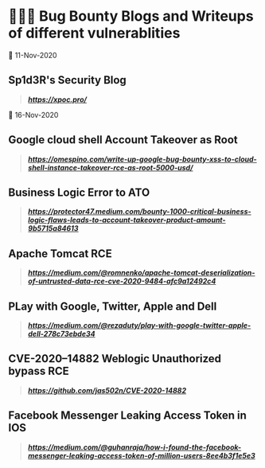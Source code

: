 # 👨🏻‍💻 Bug Bounty Blogs and Writeups of different vulnerablities
📅 11-Nov-2020
## Sp1d3R's Security Blog
> ***https://xpoc.pro/***

📅 16-Nov-2020
## Google cloud shell Account Takeover as Root
> ***https://omespino.com/write-up-google-bug-bounty-xss-to-cloud-shell-instance-takeover-rce-as-root-5000-usd/***
## Business Logic Error to ATO
> ***https://protector47.medium.com/bounty-1000-critical-business-logic-flaws-leads-to-account-takeover-product-amount-9b5715a84613***
## Apache Tomcat RCE
> ***https://medium.com/@romnenko/apache-tomcat-deserialization-of-untrusted-data-rce-cve-2020-9484-afc9a12492c4***
## PLay with Google, Twitter, Apple and Dell
> ***https://medium.com/@rezaduty/play-with-google-twitter-apple-dell-278c73ebde34***
## CVE-2020–14882 Weblogic Unauthorized bypass RCE
> ***https://github.com/jas502n/CVE-2020-14882***
## Facebook Messenger Leaking Access Token in IOS
> ***https://medium.com/@guhanraja/how-i-found-the-facebook-messenger-leaking-access-token-of-million-users-8ee4b3f1e5e3***
